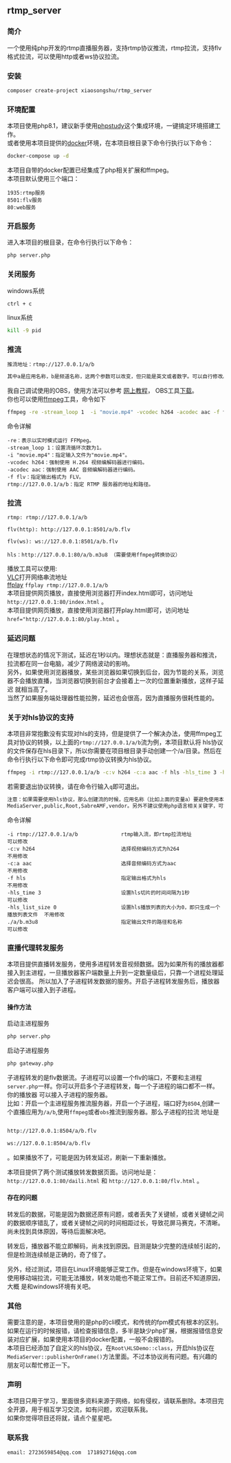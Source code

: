 ##  rtmp_server

### 简介
 一个使用纯php开发的rtmp直播服务器，支持rtmp协议推流，rtmp拉流，支持flv格式拉流，可以使用http或者ws协议拉流。<br>

### 安装
```bash 
composer create-project xiaosongshu/rtmp_server
```

### 环境配置
本项目使用php8.1，建议新手使用<a href = "https://www.xp.cn/">phpstudy</a>这个集成环境，一键搞定环境搭建工作。<br>
或者使用本项目提供的<a href = "https://www.docker.com/">docker</a>环境，在本项目根目录下命令行执行以下命令：
```bash 
docker-compose up -d
```
本项目自带的docker配置已经集成了php相关扩展和ffmpeg。<br>
本项目默认使用三个端口：
```text
1935:rtmp服务
8501:flv服务
80:web服务
```
### 开启服务
进入本项目的根目录，在命令行执行以下命令：
```bash 
php server.php
```
### 关闭服务
windows系统 
```bash 
ctrl + c 
```
linux系统
```bash 
kill -9 pid
```
### 推流

```txt 
推流地址：rtmp://127.0.0.1/a/b

其中a是应用名称，b是频道名称，这两个参数可以改变，但只能是英文或者数字。可以自行修改。
```
我自己调试使用的OBS，使用方法可以参考
<a href="https://www.tencentcloud.com/zh/document/product/267/31569">网上教程</a>，
OBS工具<a href ="https://obsproject.com/">下载</a>。<br>
你也可以使用<a href="https://ffmpeg.org/">ffmpeg</a>工具，命令如下
```bash 
ffmpeg -re -stream_loop 1  -i "movie.mp4" -vcodec h264 -acodec aac -f flv rtmp://127.0.0.1/a/b
```
命令详解
```text
-re：表示以实时模式运行 FFMpeg。
-stream_loop 1：设置流循环次数为1。
-i "movie.mp4"：指定输入文件为"movie.mp4"。
-vcodec h264：强制使用 H.264 视频编解码器进行编码。
-acodec aac：强制使用 AAC 音频编解码器进行编码。
-f flv：指定输出格式为 FLV。
rtmp://127.0.0.1/a/b：指定 RTMP 服务器的地址和路径。
```

### 拉流
```text
rtmp: rtmp://127.0.0.1/a/b

flv(http): http://127.0.0.1:8501/a/b.flv

flv(ws): ws://127.0.0.1:8501/a/b.flv

hls：http://127.0.0.1:80/a/b.m3u8 （需要使用ffmpeg转换协议）
```
播放工具可以使用:<br>
<a href="https://get.videolan.org/vlc/3.0.20/win64/vlc-3.0.20-win64.exe">VLC</a>打开网络串流地址<br>
<a href="https://ffmpeg.org/">ffplay</a> ``` ffplay rtmp://127.0.0.1/a/b ```<br>
本项目提供网页播放，直接使用浏览器打开index.html即可，访问地址 `http://127.0.0.1:80/index.html` 。<br>
本项目提供网页播放，直接使用浏览器打开play.html即可，访问地址 `href="http://127.0.0.1:80/play.html` 。<br>

### 延迟问题

在理想状态的情况下测试，延迟在1秒以内。理想状态就是：直播服务器和推流，拉流都在同一台电脑，减少了网络波动的影响。<br>
另外，如果使用浏览器播放，某些浏览器如果切换到后台，因为节能的关系，浏览器不会播放直播，当浏览器切换到前台才会接着上一次的位置重新播放，这样子延迟
就相当高了。<br>
当然了如果服务端处理器性能拉胯，延迟也会很高，因为直播服务很耗性能的。

### 关于对hls协议的支持

本项目非常抱歉没有实现对hls的支持，但是提供了一个解决办法，使用ffmpeg工具对协议的转换，以上面的`rtmp://127.0.0.1/a/b`流为例，本项目默认将
hls协议的文件保存在hls目录下，所以你需要在项目根目录手动创建一个/a/目录。然后在命令行执行以下命令即可完成rtmp协议转换为hls协议。
```bash 
ffmpeg -i rtmp://127.0.0.1/a/b -c:v h264 -c:a aac -f hls -hls_time 3 -hls_list_size 0   ./a/b.m3u8
```
若需要退出协议转换，请在命令行输入`q`即可退出。
```ps
注意：如果需要使用hls协议，那么创建流的时候，应用名称（比如上面的变量a）要避免使用本项目的目录，否则会污染项目。需要避开的关键字如下所示：
MediaServer,public,Root,SabreAMF,vendor。另外不建议使用php语言相关关键字，可能后期拓展会用到。
```

命令详解

```text
-i rtmp://127.0.0.1/a/b              rtmp输入流，即rtmp拉流地址                     可以修改
-c:v h264                            选择视频编码方式为h264                         不用修改
-c:a aac                             选择音频编码方式为aac                          不用修改
-f hls                               指定输出格式为hls                             不用修改
-hls_time 3                          设置hls切片的时间间隔为1秒                      可以修改
-hls_list_size 0                     设置hls播放列表的大小为0，即只生成一个播放列表文件  不用修改
./a/b.m3u8                           指定输出文件的路径和名称                        可以修改
```



### 直播代理转发服务
本项目提供直播转发服务，使用多进程转发音视频数据。因为如果所有的播放器都接入到主进程，一旦播放器客户端数量上升到一定数量级后，只靠一个进程处理延迟会很高。
所以加入了子进程转发数据的服务。开启子进程转发服务后，播放器客户端可以接入到子进程。<br>
#### 操作方法
启动主进程服务
```bash 
php server.php
```
启动子进程服务
```bash 
php gateway.php
```
子进程转发的是flv数据流。子进程可以设置一个flv的端口，不要和主进程`server.php`一样。你可以开启多个子进程转发，每一个子进程的端口都不一样。你的播放器
可以接入子进程的服务器。<br>
比如：开启一个主进程服务推流服务器，开启一个子进程，端口好为`8504`,创建一个直播应用为`/a/b`,使用`ffmpeg`或者`obs`推流到服务器。那么子进程的拉流
地址是
```bash 

http://127.0.0.1:8504/a/b.flv

ws://127.0.0.1:8504/a/b.flv

```
。如果播放不了，可能是因为转发延迟，刷新一下重新播放。<br>

本项目提供了两个测试播放转发数据页面。访问地址是：`http://127.0.0.1:80/daili.html` 和 `http://127.0.0.1:80/flv.html` 。

#### 存在的问题

转发后的数据，可能是因为数据还原有问题，或者丢失了关键帧，或者关键帧之间的数据顺序错乱了，或者关键帧之间的时间相距过长，导致花屏马赛克，不清晰。
尚未找到具体原因，等待后面解决吧。<br>

转发后，播放器不能立即解码，尚未找到原因。目测是缺少完整的连续帧引起的，但是检测连续帧是正确的，奇了怪了。<br>

另外，经过测试，项目在Linux环境能够正常工作。但是在windows环境下，如果使用移动端拉流，可能无法播放，转发功能也不能正常工作。目前还不知道原因，大概
是和windows环境有关吧。<br>

### 其他

需要注意的是，本项目使用的是php的cli模式，和传统的fpm模式有根本的区别。
如果在运行的时候报错，请检查报错信息，多半是缺少php扩展，根据报错信息安装对应扩展，如果使用本项目的docker配置，一般不会报错的。<br>
本项目已经添加了自定义的hls协议，在`Root\HLSDemo::class`，开启hls协议在`MediaServer::publisherOnFrame()`方法里面。不过本协议尚有问题。有兴趣的
朋友可以帮忙修正一下。

### 声明

本项目只用于学习，里面很多资料来源于网络，如有侵权，请联系删除。本项目完全开源，用于相互学习交流，如有问题，欢迎联系我。<br>
如果你觉得项目还将就，请点个星星吧。

### 联系我
```txt
email: 2723659854@qq.com  171892716@qq.com
```

 

 
 

 
 
 
 